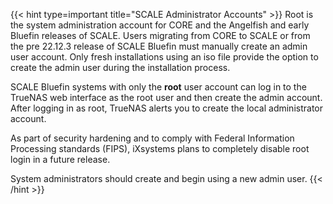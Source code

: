 &NewLine;

{{< hint type=important title="SCALE Administrator Accounts" >}}
Root is the system administration account for CORE and the Angelfish and early Bluefin releases of SCALE.
Users migrating from CORE to SCALE or from the pre 22.12.3 release of SCALE Bluefin must manually create an admin user account.
Only fresh installations using an <file>iso</file> file provide the option to create the admin user during the installation process.

SCALE Bluefin systems with only the **root** user account can log in to the TrueNAS web interface as the root user and then create the admin account.
After logging in as root, TrueNAS alerts you to create the local administrator account.

As part of security hardening and to comply with Federal Information Processing standards (FIPS), iXsystems plans to completely disable root login in a future release.

System administrators should create and begin using a new admin user.
{{< /hint >}}